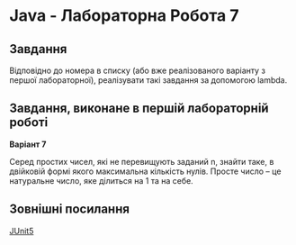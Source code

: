 # Java - Лабораторна Робота 7

## Завдання

Відповідно до номера в списку (або вже реалізованого варіанту з першої лабораторної), реалізувати такі завдання за допомогою lambda.

## Завдання, виконане в першій лабораторній роботі

**Варіант 7**

Серед простих чисел, які не перевищують заданий n, знайти таке, в двійковій формі якого максимальна кількість нулів. Просте число – це натуральне число, яке ділиться на 1 та на себе.

## Зовнішні посилання

[JUnit5](https://junit.org/junit5/)
